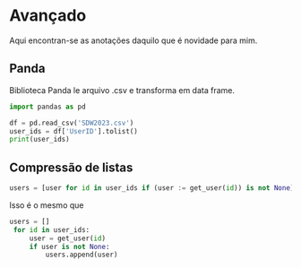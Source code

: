 # Avançado

Aqui encontran-se as anotações daquilo que é novidade para mim.

## Panda

Biblioteca Panda le arquivo .csv e transforma em data frame.

```python
import pandas as pd

df = pd.read_csv('SDW2023.csv')
user_ids = df['UserID'].tolist()
print(user_ids)
```

## Compressão de listas

```python
users = [user for id in user_ids if (user := get_user(id)) is not None]
```

Isso é o mesmo que

```python
users = []
 for id in user_ids:
     user = get_user(id)
     if user is not None:
         users.append(user)
```


